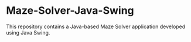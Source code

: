 # Maze-Solver-Java-Swing
This repository contains a Java-based Maze Solver application developed using Java Swing. 
